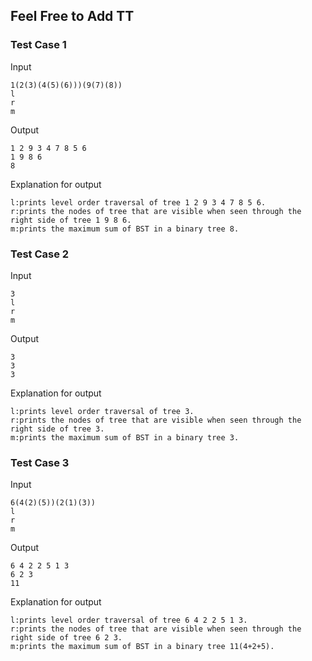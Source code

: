 ## Feel Free to Add TT
### Test Case 1

Input

```
1(2(3)(4(5)(6)))(9(7)(8))
l
r
m
```

Output

```
1 2 9 3 4 7 8 5 6
1 9 8 6
8
```

Explanation for output

```
l:prints level order traversal of tree 1 2 9 3 4 7 8 5 6.
r:prints the nodes of tree that are visible when seen through the right side of tree 1 9 8 6.
m:prints the maximum sum of BST in a binary tree 8.
```

### Test Case 2

Input

```
3
l
r
m
```

Output
```
3
3
3
```

Explanation for output

```
l:prints level order traversal of tree 3.
r:prints the nodes of tree that are visible when seen through the right side of tree 3.
m:prints the maximum sum of BST in a binary tree 3.
```


### Test Case 3


Input
```
6(4(2)(5))(2(1)(3))
l
r
m
```

Output
```
6 4 2 2 5 1 3
6 2 3
11
```

Explanation for output
```
l:prints level order traversal of tree 6 4 2 2 5 1 3.
r:prints the nodes of tree that are visible when seen through the right side of tree 6 2 3.
m:prints the maximum sum of BST in a binary tree 11(4+2+5).
```




